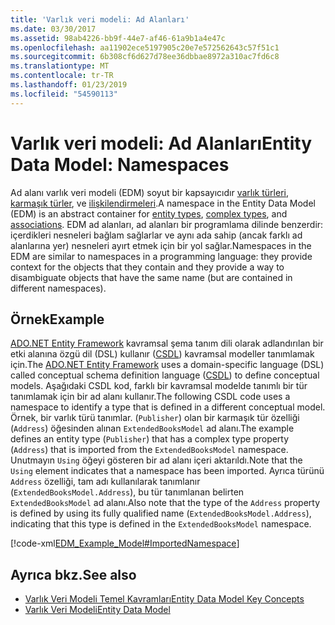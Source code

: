 ```yaml
---
title: 'Varlık veri modeli: Ad Alanları'
ms.date: 03/30/2017
ms.assetid: 98ab4226-bb9f-44e7-af46-61a9b1a4e47c
ms.openlocfilehash: aa11902ece5197905c20e7e572562643c57f51c1
ms.sourcegitcommit: 6b308cf6d627d78ee36dbbae8972a310ac7fd6c8
ms.translationtype: MT
ms.contentlocale: tr-TR
ms.lasthandoff: 01/23/2019
ms.locfileid: "54590113"
---
```

# <a name="entity-data-model-namespaces"></a><span data-ttu-id="3f9bd-102">Varlık veri modeli: Ad Alanları</span><span class="sxs-lookup"><span data-stu-id="3f9bd-102">Entity Data Model: Namespaces</span></span>
<span data-ttu-id="3f9bd-103">Ad alanı varlık veri modeli (EDM) soyut bir kapsayıcıdır [varlık türleri](../../../../docs/framework/data/adonet/entity-type.md), [karmaşık türler](../../../../docs/framework/data/adonet/complex-type.md), ve [ilişkilendirmeleri](../../../../docs/framework/data/adonet/association-type.md).</span><span class="sxs-lookup"><span data-stu-id="3f9bd-103">A namespace in the Entity Data Model (EDM) is an abstract container for [entity types](../../../../docs/framework/data/adonet/entity-type.md), [complex types](../../../../docs/framework/data/adonet/complex-type.md), and [associations](../../../../docs/framework/data/adonet/association-type.md).</span></span> <span data-ttu-id="3f9bd-104">EDM ad alanları, ad alanları bir programlama dilinde benzerdir: içerdikleri nesneleri bağlam sağlarlar ve aynı ada sahip (ancak farklı ad alanlarına yer) nesneleri ayırt etmek için bir yol sağlar.</span><span class="sxs-lookup"><span data-stu-id="3f9bd-104">Namespaces in the EDM are similar to namespaces in a programming language: they provide context for the objects that they contain and they provide a way to disambiguate objects that have the same name (but are contained in different namespaces).</span></span>  
  
## <a name="example"></a><span data-ttu-id="3f9bd-105">Örnek</span><span class="sxs-lookup"><span data-stu-id="3f9bd-105">Example</span></span>  
 <span data-ttu-id="3f9bd-106">[ADO.NET Entity Framework](../../../../docs/framework/data/adonet/ef/index.md) kavramsal şema tanım dili olarak adlandırılan bir etki alanına özgü dil (DSL) kullanır ([CSDL](../../../../docs/framework/data/adonet/ef/language-reference/csdl-specification.md)) kavramsal modeller tanımlamak için.</span><span class="sxs-lookup"><span data-stu-id="3f9bd-106">The [ADO.NET Entity Framework](../../../../docs/framework/data/adonet/ef/index.md) uses a domain-specific language (DSL) called conceptual schema definition language ([CSDL](../../../../docs/framework/data/adonet/ef/language-reference/csdl-specification.md)) to define conceptual models.</span></span> <span data-ttu-id="3f9bd-107">Aşağıdaki CSDL kod, farklı bir kavramsal modelde tanımlı bir tür tanımlamak için bir ad alanı kullanır.</span><span class="sxs-lookup"><span data-stu-id="3f9bd-107">The following CSDL code uses a namespace to identify a type that is defined in a different conceptual model.</span></span> <span data-ttu-id="3f9bd-108">Örnek, bir varlık türü tanımlar. (`Publisher`) olan bir karmaşık tür özelliği (`Address`) öğesinden alınan `ExtendedBooksModel` ad alanı.</span><span class="sxs-lookup"><span data-stu-id="3f9bd-108">The example defines an entity type (`Publisher`) that has a complex type property (`Address`) that is imported from the `ExtendedBooksModel` namespace.</span></span> <span data-ttu-id="3f9bd-109">Unutmayın `Using` öğeyi gösteren bir ad alanı içeri aktarıldı.</span><span class="sxs-lookup"><span data-stu-id="3f9bd-109">Note that the `Using` element indicates that a namespace has been imported.</span></span> <span data-ttu-id="3f9bd-110">Ayrıca türünü `Address` özelliği, tam adı kullanılarak tanımlanır (`ExtendedBooksModel.Address`), bu tür tanımlanan belirten `ExtendedBooksModel` ad alanı.</span><span class="sxs-lookup"><span data-stu-id="3f9bd-110">Also note that the type of the `Address` property is defined by using its fully qualified name (`ExtendedBooksModel.Address`), indicating that this type is defined in the `ExtendedBooksModel` namespace.</span></span>  
  
 [!code-xml[EDM_Example_Model#ImportedNamespace](../../../../samples/snippets/xml/VS_Snippets_Data/edm_example_model/xml/books6.edmx#importednamespace)]  
  
## <a name="see-also"></a><span data-ttu-id="3f9bd-111">Ayrıca bkz.</span><span class="sxs-lookup"><span data-stu-id="3f9bd-111">See also</span></span>
- [<span data-ttu-id="3f9bd-112">Varlık Veri Modeli Temel Kavramları</span><span class="sxs-lookup"><span data-stu-id="3f9bd-112">Entity Data Model Key Concepts</span></span>](../../../../docs/framework/data/adonet/entity-data-model-key-concepts.md)
- [<span data-ttu-id="3f9bd-113">Varlık Veri Modeli</span><span class="sxs-lookup"><span data-stu-id="3f9bd-113">Entity Data Model</span></span>](../../../../docs/framework/data/adonet/entity-data-model.md)
